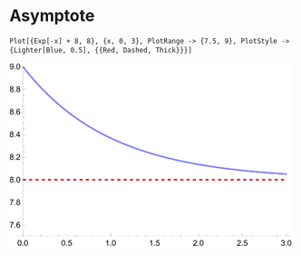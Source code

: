 # Asymptote

	Plot[{Exp[-x] + 8, 8}, {x, 0, 3}, PlotRange -> {7.5, 9}, PlotStyle -> {Lighter[Blue, 0.5], {{Red, Dashed, Thick}}}]

<img src=".pix/asymptote1.svg" style="width:500px; height: auto;">

